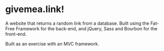 # givemea.link!

A website that returns a random link from a database. Built using the Fat-Free Framework for the back-end, and jQuery, Sass and Bourbon for the front-end. 

Built as an exercise with an MVC framework. 